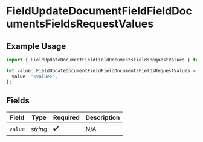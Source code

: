 # FieldUpdateDocumentFieldFieldDocumentsFieldsRequestValues

## Example Usage

```typescript
import { FieldUpdateDocumentFieldFieldDocumentsFieldsRequestValues } from "@documenso/sdk-typescript/models/operations";

let value: FieldUpdateDocumentFieldFieldDocumentsFieldsRequestValues = {
  value: "<value>",
};
```

## Fields

| Field              | Type               | Required           | Description        |
| ------------------ | ------------------ | ------------------ | ------------------ |
| `value`            | *string*           | :heavy_check_mark: | N/A                |